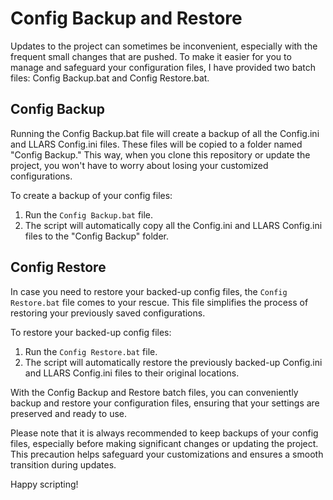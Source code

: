 # Config Backup and Restore

Updates to the project can sometimes be inconvenient, especially with the frequent small changes that are pushed. To make it easier for you to manage and safeguard your configuration files, I have provided two batch files: Config Backup.bat and Config Restore.bat.

## Config Backup

Running the Config Backup.bat file will create a backup of all the Config.ini and LLARS Config.ini files. These files will be copied to a folder named "Config Backup." This way, when you clone this repository or update the project, you won't have to worry about losing your customized configurations.

To create a backup of your config files:

1. Run the `Config Backup.bat` file.
2. The script will automatically copy all the Config.ini and LLARS Config.ini files to the "Config Backup" folder.

## Config Restore

In case you need to restore your backed-up config files, the `Config Restore.bat` file comes to your rescue. This file simplifies the process of restoring your previously saved configurations.

To restore your backed-up config files:

1. Run the `Config Restore.bat` file.
2. The script will automatically restore the previously backed-up Config.ini and LLARS Config.ini files to their original locations.

With the Config Backup and Restore batch files, you can conveniently backup and restore your configuration files, ensuring that your settings are preserved and ready to use.

Please note that it is always recommended to keep backups of your config files, especially before making significant changes or updating the project. This precaution helps safeguard your customizations and ensures a smooth transition during updates.

Happy scripting!
